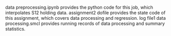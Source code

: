 data preprocessing.ipynb provides the python code for this job, which interpolates S12 holding data. 
assignment2 dofile provides the state code of this assignment, which covers data processing and regression. 
log file1 data processing.smcl provides running records of data processing and summary statistics.
